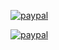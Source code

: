 [![paypal](https://www.paypalobjects.com/en_US/i/btn/btn_donateCC_LG.gif)](https://www.paypal.com/cgi-bin/webscr?cmd=_s-xclick&hosted_button_id=RGQ8NSYPA59FL)

[![paypal](https://www.paypal.com/sdk/js?client-id=sb)](https://www.paypal.com/sdk/js?client-id=sb")

